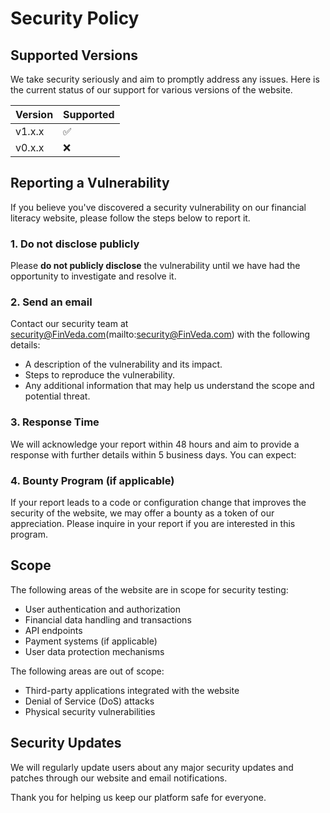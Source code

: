# Security Policy

## Supported Versions
We take security seriously and aim to promptly address any issues. Here is the current status of our support for various versions of the website.

| Version       | Supported          |
| ------------- | ------------------ |
| v1.x.x        | :white_check_mark:  |
| v0.x.x        | :x:                |

## Reporting a Vulnerability

If you believe you've discovered a security vulnerability on our financial literacy website, please follow the steps below to report it.

### 1. **Do not disclose publicly**  
   Please **do not publicly disclose** the vulnerability until we have had the opportunity to investigate and resolve it.

### 2. **Send an email**  
   Contact our security team at security@FinVeda.com(mailto:security@FinVeda.com) with the following details:
   - A description of the vulnerability and its impact.
   - Steps to reproduce the vulnerability.
   - Any additional information that may help us understand the scope and potential threat.

### 3. **Response Time**  
   We will acknowledge your report within 48 hours and aim to provide a response with further details within 5 business days. You can expect:
   <!-- - An assessment of the issue. -->
   <!-- - Steps we will take to mitigate the risk. -->
   <!-- - A timeline for the resolution. -->

### 4. **Bounty Program (if applicable)**  
   If your report leads to a code or configuration change that improves the security of the website, we may offer a bounty as a token of our appreciation. Please inquire in your report if you are interested in this program.

## Scope

The following areas of the website are in scope for security testing:
- User authentication and authorization
- Financial data handling and transactions
- API endpoints
- Payment systems (if applicable)
- User data protection mechanisms

The following areas are out of scope:
- Third-party applications integrated with the website
- Denial of Service (DoS) attacks
- Physical security vulnerabilities

## Security Updates

We will regularly update users about any major security updates and patches through our website and email notifications.

Thank you for helping us keep our platform safe for everyone.
